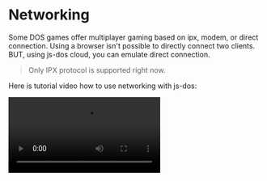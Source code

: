 # Networking

Some DOS games offer multiplayer gaming based on ipx, modem, or direct connection.
Using a browser isn't possible to directly connect two clients. BUT, using js-dos cloud, 
you can emulate direct connection.

> Only IPX protocol is supported right now.

Here is tutorial video how to use networking with js-dos:

<video src="https://www.youtube.com/watch?v=YH22lZ1EUjM"/>

By default, users able to enjoy these games using the Netherlands server, which is provided by js-dos. 

> You need to enable networking features in player using [options](Player-API.md#options)

## Deploy own ipx backend

As said js-dos provide Netherlands server for free, but it works well only for Europe region. To improve player 
experience you can deploy own instance of ipx backend.

> If your deployment is permanent and well maintained, then please let us know, we will add it to
> js-dos player defaults
> 
{style="note"}

### The Server

The server code is licensed under GPL2 and you can find it [here](https://github.com/caiiiycuk/dosbox-ipx-server).
This server works as relay it connects multiple js-dos clients together. You need to deploy it on some public available
server.

1. Download the server [binary](https://github.com/caiiiycuk/dosbox-ipx-server/releases/)
2. Run it as follows:

   ```
   ./server -c cert.pem -k privkey.pem
   ```
   
   | Argument        | Description              |
   |-----------------|--------------------------|
   | ./server        | server binary            |
   | -c cert.pem     | path to SSL certificate  |
   | -k privekey.pem | path to private key file |

### Configuring js-dos player

When server is started you can use it with js-dos player. 
For example, if your server is available on host `myipx.com`, [js-dos configuration](Player-API.md) will be:

```javascript
    const params = new URLSearchParams(location.search);
// ...
    Dos(el, {
          server: params.get("server"),
          room: params.get("room"),
          ipx: [{
              name: "myipx",
              host: "wss://myipx.com",
            }, {
              name: "dos.zone",
              host: "wss://netherlands.dos.zone",
            }
          ],
    });
```

The first element in ipx array will be used as default ipx server.